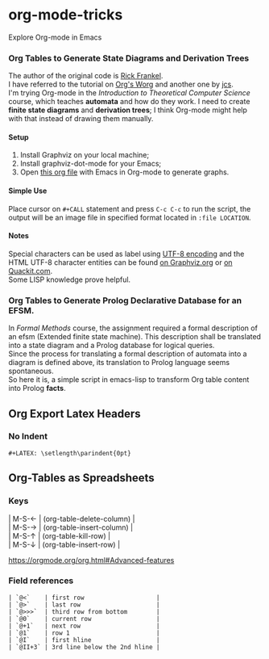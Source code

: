 # org-mode-tricks
Explore Org-mode in Emacs

### Org Tables to Generate State Diagrams and Derivation Trees
  The author of the original code is [Rick Frankel](http://article.gmane.org/gmane.emacs.orgmode/73854).  
  I have referred to the tutorial on [Org's Worg](http://orgmode.org/worg/org-tutorials/org-dot-diagrams.html) and another one by [jcs](http://irreal.org/blog/?p=2866).  
  I'm trying Org-mode in the *Introduction to Theoretical Computer Science* course, which teaches **automata** and how do they work. I need to create **finite state diagrams** and **derivation trees**; I think Org-mode might help with that instead of drawing them manually.  
#### Setup
  1. Install Graphviz on your local machine;
  2. Install graphviz-dot-mode for your Emacs;
  3. Open [this org file](dot-graph.org) with Emacs in Org-mode to generate graphs.  

#### Simple Use
  Place cursor on `#+CALL` statement and press `C-c C-c` to run the script, the output will be an image file in specified format located in `:file LOCATION`.  
  
#### Notes
  Special characters can be used as label using [UTF-8 encoding](http://www.graphviz.org/content/FaqSymbols) and the HTML UTF-8 character entities can be found [on Graphviz.org](http://www.graphviz.org/doc/char.html) or [on Quackit.com](https://www.quackit.com/character_sets/html5_entities/html5_entities_all.cfm).  
  Some LISP knowledge prove helpful.  

###  Org Tables to Generate Prolog Declarative Database for an EFSM.
  In *Formal Methods* course, the assignment required a formal description of an efsm (Extended finite state machine). This description shall be translated into a state diagram and a Prolog database for logical queries.  
  Since the process for translating a formal description of automata into a diagram is defined above, its translation to Prolog language seems spontaneous.  
  So here it is, a simple script in emacs-lisp to transform Org table content into Prolog **facts**.  

## Org Export Latex Headers
### No Indent
`#+LATEX: \setlength\parindent{0pt}`

## Org-Tables as Spreadsheets
### Keys
| M-S-&#8592; | (org-table-delete-column) |  
| M-S-&#8594; | (org-table-insert-column) |  
| M-S-&#8593; | (org-table-kill-row)      |  
| M-S-&#8595; | (org-table-insert-row)    |  

https://orgmode.org/org.html#Advanced-features

### Field references
```
| `@<`    | first row                    |  
| `@>`    | last row                     |  
| `@>>>`  | third row from bottom        |
| `@0`    | current row                  |
| `@+1`   | next row                     |
| `@1`    | row 1                        |
| `@I`    | first hline                  |
| `@II+3` | 3rd line below the 2nd hline |
```

